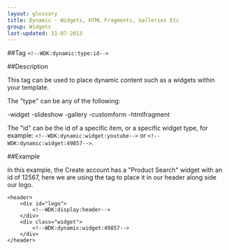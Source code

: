 ```yaml
---
layout: glossary
title: Dynamic - Widgets, HTML Fragments, Galleries Etc
group: Widgets
last-updated: 31-07-2013
---
```


##Tag
`<!--WDK:dynamic:type:id-->`


##Description

This tag can be used to place dynamic content such as a widgets within your template.

The "type" can be any of the following:

-widget
-slideshow
-gallery
-customform
-htmlfragment

The "id" can be the id of a specific item, or a specific widget type, for example: `<!--WDK:dynamic:widget:youtube-->` or `<!--WDK:dynamic:widget:49857-->`.

##Example

In this example, the Create account has a "Product Search" widget with an id of 12567, here we are using the tag to place it in our header along side our logo.

```
<header>
	<div id="logo">
		<!--WDK:display:header-->
	</div>
	<div class="widget">
		<!--WDK:dynamic:widget:49857-->
	</div>
</header>
```